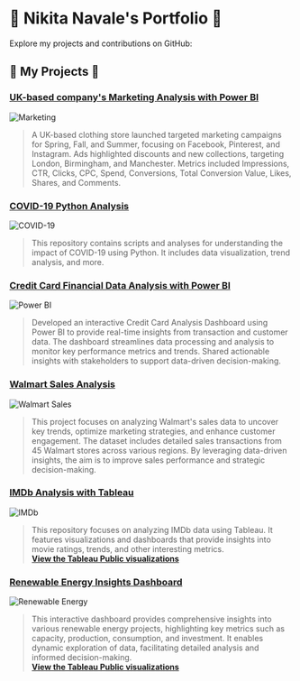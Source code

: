 # 🌟 **Nikita Navale's Portfolio** 🌟

Explore my projects and contributions on GitHub:

## 📂 **My Projects** 📂

### [UK-based company's Marketing Analysis with Power BI](https://github.com/nikitanavale/marketing_analysis)
![Marketing](https://img.shields.io/badge/Marketing-Analysis-orange)
> A UK-based clothing store launched targeted marketing campaigns for Spring, Fall, and Summer, focusing on Facebook, Pinterest, and Instagram. Ads highlighted discounts and new collections, targeting London, Birmingham, and Manchester. Metrics included Impressions, CTR, Clicks, CPC, Spend, Conversions, Total Conversion Value, Likes, Shares, and Comments.

### [COVID-19 Python Analysis](https://github.com/nikitanavale/covid19_python_analysis)
![COVID-19](https://img.shields.io/badge/COVID--19-Analysis-orange)
> This repository contains scripts and analyses for understanding the impact of COVID-19 using Python. It includes data visualization, trend analysis, and more.

### [Credit Card Financial Data Analysis with Power BI](https://github.com/nikitanavale/credit_card_data_analysis)
![Power BI](https://img.shields.io/badge/Credit%20Card-Analysis-orange)
> Developed an interactive Credit Card Analysis Dashboard using Power BI to provide real-time insights from transaction and customer data. The dashboard streamlines data processing and analysis to monitor key performance metrics and trends. Shared actionable insights with stakeholders to support data-driven decision-making.

### [Walmart Sales Analysis](https://github.com/nikitanavale/walmart_sql_project)
![Walmart Sales](https://img.shields.io/badge/Walmart--Sales-Analysis-orange)
>This project focuses on analyzing Walmart's sales data to uncover key trends, optimize marketing strategies, and enhance customer engagement. The dataset includes detailed sales transactions from 45 Walmart stores across various regions. By leveraging data-driven insights, the aim is to improve sales performance and strategic decision-making.

### [IMDb Analysis with Tableau](https://github.com/nikitanavale/imdb_analysis_tableau)
![IMDb](https://img.shields.io/badge/IMDb-Analysis-orange)
> This repository focuses on analyzing IMDb data using Tableau. It features visualizations and dashboards that provide insights into movie ratings, trends, and other interesting metrics.  
> **[View the Tableau Public visualizations](https://public.tableau.com/app/profile/nikita5358/vizzes)**

### [Renewable Energy Insights Dashboard](https://github.com/nikitanavale/imdb_analysis_tableau)
![Renewable Energy](https://img.shields.io/badge/Renewable%20Energy-Analysis-orange)
> This interactive dashboard provides comprehensive insights into various renewable energy projects, highlighting key metrics such as capacity, production, consumption, and investment. It enables dynamic exploration of data, facilitating detailed analysis and informed decision-making.  
> **[View the Tableau Public visualizations](https://public.tableau.com/app/profile/nikita5358/viz/RenewableEnergyAnalysis_17189382314330/Dashboard1)**



